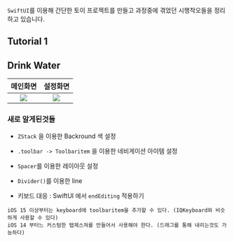 `SwiftUI`를 이용해 간단한 토이 프로젝트를 만들고 과정중에 겪었던 시행착오들을 정리하고 있습니다.

## Tutorial 1


## Drink Water

| 메인화면 | 설정화면 |
| :-: | :-: |
| <img src =  https://user-images.githubusercontent.com/88618825/164960317-7b918b6f-1c33-4983-ba5b-05cbceb4cc0a.png size = "50%"> | <img src = https://user-images.githubusercontent.com/88618825/164960332-3a7e2bc9-dd3a-4aaf-b31f-8ae2d49b447d.png size = "50%"> |

### 새로 알게된것들

* `ZStack` 을 이용한 Backround 색 설정
* `.toolbar -> Toolbaritem` 을 이용한 네비게이션 아이템 설정
* `Spacer`를 이용한 레이아웃 설정
* `Divider()`를 이용한 line 


* 키보드 대응 : SwiftUI 에서 `endEditing` 적용하기
```
iOS 15 이상부터는 keyboard에 toolbaritem을 추가할 수 있다. (IQKeyboard와 비슷하게 사용할 수 있다)
iOS 14 부터느 커스텀한 탭제스쳐를 만들어서 사용해야 한다. (드래그를 통해 내리는것도 가능하다)
```
